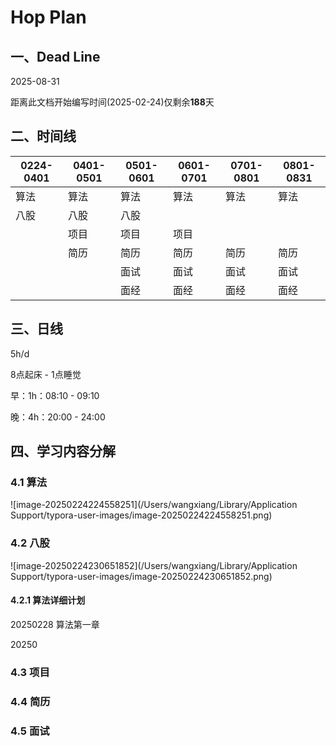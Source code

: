 # Hop Plan

## 一、Dead Line 

2025-08-31

距离此文档开始编写时间(2025-02-24)仅剩余**188**天

## 二、时间线

| 0224-0401 | 0401-0501 | 0501-0601 | 0601-0701 | 0701-0801 | 0801-0831 |
| --------- | --------- | --------- | --------- | --------- | --------- |
| 算法      | 算法      | 算法      | 算法      | 算法      | 算法      |
| 八股      | 八股      | 八股      |           |           |           |
|           | 项目      | 项目      | 项目      |           |           |
|           | 简历      | 简历      | 简历      | 简历      | 简历      |
|           |           | 面试      | 面试      | 面试      | 面试      |
|           |           | 面经      | 面经      | 面经      | 面经      |

## 三、日线

5h/d

8点起床 - 1点睡觉

早：1h：08:10 - 09:10 

晚：4h：20:00 - 24:00

## 四、学习内容分解

### 4.1 算法

![image-20250224224558251](/Users/wangxiang/Library/Application Support/typora-user-images/image-20250224224558251.png)

### 4.2 八股

![image-20250224230651852](/Users/wangxiang/Library/Application Support/typora-user-images/image-20250224230651852.png)

#### 4.2.1 算法详细计划

20250228 算法第一章

20250



### 4.3 项目



### 4.4 简历



### 4.5 面试

